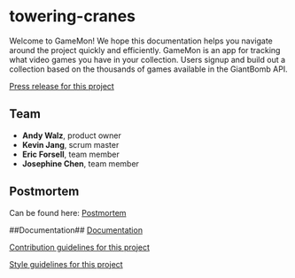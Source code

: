 # towering-cranes #
Welcome to GameMon! We hope this documentation helps you navigate around the project quickly and efficiently. GameMon is an app for tracking what video games you have in your collection. Users signup and build out a collection based on the thousands of games available in the GiantBomb API.

[Press release for this project](_PRESS-RELEASE.md)

## Team
- **Andy Walz**, product owner
- **Kevin Jang**, scrum master
- **Eric Forsell**, team member
- **Josephine Chen**, team member

## Postmortem
Can be found here: [Postmortem](POSTMORTEM.md)

##Documentation##
[Documentation](documentation/documentation.pdf)

[Contribution guidelines for this project](_CONTRIBUTING.md)

[Style guidelines for this project](STYLE-GUIDE.md)
